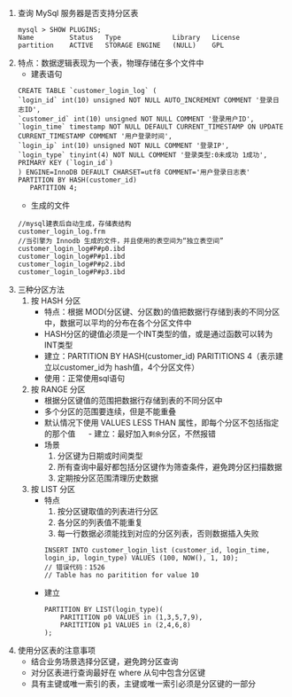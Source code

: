 1. 查询 MySql 服务器是否支持分区表
   ```mysql
   mysql > SHOW PLUGINS;
   Name         Status   Type             Library   License
   partition    ACTIVE   STORAGE ENGINE   (NULL)    GPL
   ```
2. 特点：数据逻辑表现为一个表，物理存储在多个文件中
   - 建表语句
    ```mysql
    CREATE TABLE `customer_login_log` (
   `login_id` int(10) unsigned NOT NULL AUTO_INCREMENT COMMENT '登录日志ID',
   `customer_id` int(10) unsigned NOT NULL COMMENT '登录用户ID',
   `login_time` timestamp NOT NULL DEFAULT CURRENT_TIMESTAMP ON UPDATE CURRENT_TIMESTAMP COMMENT '用户登录时间',
   `login_ip` int(10) unsigned NOT NULL COMMENT '登录IP',
   `login_type` tinyint(4) NOT NULL COMMENT '登录类型:0未成功 1成功',
    PRIMARY KEY (`login_id`)
    ) ENGINE=InnoDB DEFAULT CHARSET=utf8 COMMENT='用户登录日志表'
    PARTITION BY HASH(customer_id)
       PARTITION 4;
    ```
   - 生成的文件
	```shell
	//mysql建表后自动生成，存储表结构
	customer_login_log.frm
	//当引擎为 Innodb 生成的文件，并且使用的表空间为“独立表空间”
	customer_login_log#P#p0.ibd
	customer_login_log#P#p1.ibd
	customer_login_log#P#p2.ibd
	customer_login_log#P#p3.ibd
	```
3. 三种分区方法
   1. 按 HASH 分区
      - 特点：根据 MOD(分区键、分区数)的值把数据行存储到表的不同分区中，数据可以平均的分布在各个分区文件中
      - HASH分区的键值必须是一个INT类型的值，或是通过函数可以转为INT类型
      - 建立：PARTITION BY HASH(customer_id)   PARITITIONS 4（表示建立以customer_id为 hash值，4个分区文件）
      - 使用：正常使用sql语句  
   2. 按 RANGE 分区
      - 根据分区键值的范围把数据行存储到表的不同分区中
      - 多个分区的范围要连续，但是不能重叠
      - 默认情况下使用 VALUES LESS THAN 属性，即每个分区不包括指定的那个值
      - 建立：最好加入`剩余`分区，不然报错
      -	场景
        1. 分区键为日期或时间类型
        2. 所有查询中最好都包括分区键作为筛查条件，避免跨分区扫描数据
        3. 定期按分区范围清理历史数据
   3. 按 LIST 分区
		- 特点
			1. 按分区键取值的列表进行分区
			2. 各分区的列表值不能重复
			3. 每一行数据必须能找到对应的分区列表，否则数据插入失败
			```mysql
			INSERT INTO customer_login_list (customer_id, login_time, login_ip, login_type) VALUES (100, NOW(), 1, 10);
			// 错误代码：1526
			// Table has no paritition for value 10
			```
		- 建立
			```mysql
			PARTITION BY LIST(login_type)(
				PARITITION p0 VALUES in (1,3,5,7,9),
				PARITITION p1 VALUES in (2,4,6,8)
			);    
			```
4. 使用分区表的注意事项
   - 结合业务场景选择分区键，避免跨分区查询
   - 对分区表进行查询最好在 where 从句中包含分区键
   - 具有主键或唯一索引的表，主键或唯一索引必须是分区键的一部分


